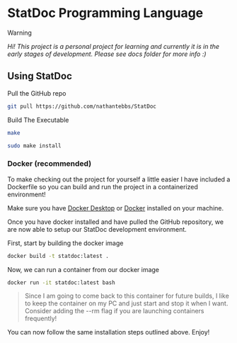 # StatDoc Programming Language

> [!WARNING]
> *Hi! This project is a personal project for learning and currently it is in the early stages of development. Please see docs folder for more info :)*

## Using StatDoc

Pull the GitHub repo

```bash
git pull https://github.com/nathantebbs/StatDoc
```

Build The Executable

```bash
make
```

```bash
sudo make install
```

### Docker (recommended)

To make checking out the project for yourself a little easier I have included a Dockerfile so you can build and run the project in a containerized environment!

Make sure you have [Docker Desktop](https://www.docker.com/products/docker-desktop/) or [Docker](https://docs.docker.com/engine/install/) installed on your machine.

Once you have docker installed and have pulled the GitHub repository, we are now able to setup our StatDoc development environment.

First, start by building the docker image
```bash
docker build -t statdoc:latest .
```

Now, we can run a container from our docker image
```bash
docker run -it statdoc:latest bash
```

> Since I am going to come back to this container for future builds, I like
> to keep the container on my PC and just start and stop it when I want.
> Consider adding the --rm flag if you are launching containers frequently!

You can now follow the same installation steps outlined above. Enjoy!

